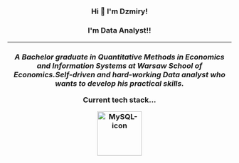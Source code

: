 <h3 align="center">Hi 👋 I'm Dzmiry!</h3>
<h3 align="center">I'm Data Analyst!!</h3>
<hr>
<em>
<p align="center">
<h3 align="center">A Bachelor graduate in Quantitative Methods in Economics and Information Systems at Warsaw School of Economics.Self-driven and hard-working <b>Data analyst</b> who wants to develop his practical skills.</p>
</em>
Current tech stack...
<p align = center>
<img height="100px" width="100px" src="https://cdn.jsdelivr.net/gh/devicons/devicon/icons/mysql/mysql-original.svg" alt="MySQL-icon">

